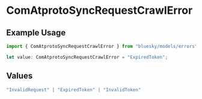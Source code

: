 # ComAtprotoSyncRequestCrawlError

## Example Usage

```typescript
import { ComAtprotoSyncRequestCrawlError } from "bluesky/models/errors";

let value: ComAtprotoSyncRequestCrawlError = "ExpiredToken";
```

## Values

```typescript
"InvalidRequest" | "ExpiredToken" | "InvalidToken"
```